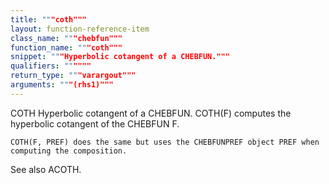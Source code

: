 ```yaml
---
title: """coth"""
layout: function-reference-item
class_name: """chebfun"""
function_name: """coth"""
snippet: """Hyperbolic cotangent of a CHEBFUN."""
qualifiers: """"""
return_type: """varargout"""
arguments: """(rhs1)"""
---
```


 COTH   Hyperbolic cotangent of a CHEBFUN.
    COTH(F) computes the hyperbolic cotangent of the CHEBFUN F.
 
    COTH(F, PREF) does the same but uses the CHEBFUNPREF object PREF when
    computing the composition.
 
  See also ACOTH.
